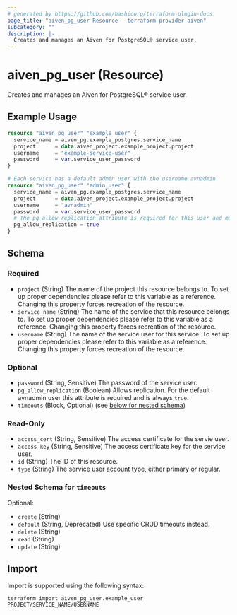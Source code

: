 ```yaml
---
# generated by https://github.com/hashicorp/terraform-plugin-docs
page_title: "aiven_pg_user Resource - terraform-provider-aiven"
subcategory: ""
description: |-
  Creates and manages an Aiven for PostgreSQL® service user.
---
```


# aiven_pg_user (Resource)

Creates and manages an Aiven for PostgreSQL® service user.

## Example Usage

```terraform
resource "aiven_pg_user" "example_user" {
  service_name = aiven_pg.example_postgres.service_name
  project      = data.aiven_project.example_project.project
  username     = "example-service-user"
  password     = var.service_user_password
}

# Each service has a default admin user with the username avnadmin.
resource "aiven_pg_user" "admin_user" {
  service_name = aiven_pg.example_postgres.service_name
  project      = data.aiven_project.example_project.project
  username     = "avnadmin"
  password     = var.service_user_password
  # The pg_allow_replication attribute is required for this user and must be true.
  pg_allow_replication = true
}
```

<!-- schema generated by tfplugindocs -->
## Schema

### Required

- `project` (String) The name of the project this resource belongs to. To set up proper dependencies please refer to this variable as a reference. Changing this property forces recreation of the resource.
- `service_name` (String) The name of the service that this resource belongs to. To set up proper dependencies please refer to this variable as a reference. Changing this property forces recreation of the resource.
- `username` (String) The name of the service user for this service. To set up proper dependencies please refer to this variable as a reference. Changing this property forces recreation of the resource.

### Optional

- `password` (String, Sensitive) The password of the service user.
- `pg_allow_replication` (Boolean) Allows replication. For the default avnadmin user this attribute is required and is always `true`.
- `timeouts` (Block, Optional) (see [below for nested schema](#nestedblock--timeouts))

### Read-Only

- `access_cert` (String, Sensitive) The access certificate for the servie user.
- `access_key` (String, Sensitive) The access certificate key for the service user.
- `id` (String) The ID of this resource.
- `type` (String) The service user account type, either primary or regular.

<a id="nestedblock--timeouts"></a>
### Nested Schema for `timeouts`

Optional:

- `create` (String)
- `default` (String, Deprecated) Use specific CRUD timeouts instead.
- `delete` (String)
- `read` (String)
- `update` (String)

## Import

Import is supported using the following syntax:

```shell
terraform import aiven_pg_user.example_user PROJECT/SERVICE_NAME/USERNAME
```
